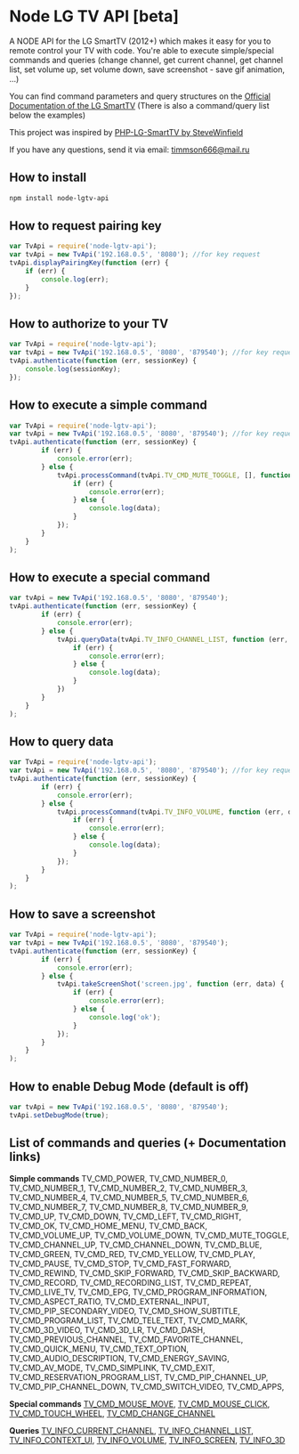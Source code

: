 Node LG TV API [beta]
=====================

A NODE API for the LG SmartTV (2012+) which makes it easy for you to remote control your TV with code.
You're able to execute simple/special commands and queries (change channel, get current channel,
get channel list, set volume up, set volume down, save screenshot - save gif animation, ...)

You can find command parameters and query structures on the [Official Documentation of the LG SmartTV](http://developer.lgappstv.com/TV_HELP/index.jsp?topic=%2Flge.tvsdk.references.book%2Fhtml%2FUDAP%2FUDAP%2FHandleTouchMove.htm)
(There is also a command/query list below the examples)

This project was inspired by [PHP-LG-SmartTV by SteveWinfield](https://github.com/SteveWinfield/PHP-LG-SmartTV)

If you have any questions, send it via email: [timmson666@mail.ru](mailto:timmson666@mail.ru?subjet=node-lgtv-api)

## How to install
```sh
npm install node-lgtv-api
```

## How to request pairing key

```js
var TvApi = require('node-lgtv-api');
var tvApi = new TvApi('192.168.0.5', '8080'); //for key request
tvApi.displayPairingKey(function (err) {
    if (err) {
        console.log(err);
    }
});
```

## How to authorize to your TV

```js
var TvApi = require('node-lgtv-api');
var tvApi = new TvApi('192.168.0.5', '8080', '879540'); //for key request
tvApi.authenticate(function (err, sessionKey) {
    console.log(sessionKey);
});
```

## How to execute a simple command

```js
var TvApi = require('node-lgtv-api');
var tvApi = new TvApi('192.168.0.5', '8080', '879540'); //for key request
tvApi.authenticate(function (err, sessionKey) {
        if (err) {
            console.error(err);
        } else {
            tvApi.processCommand(tvApi.TV_CMD_MUTE_TOGGLE, [], function (err, data) {
                if (err) {
                    console.error(err);
                } else {
                    console.log(data);
                }
            });
        }
    }
);
```

## How to execute a special command

```js
var tvApi = new TvApi('192.168.0.5', '8080', '879540');
tvApi.authenticate(function (err, sessionKey) {
        if (err) {
            console.error(err);
        } else {
            tvApi.queryData(tvApi.TV_INFO_CHANNEL_LIST, function (err, data) {
                if (err) {
                    console.error(err);
                } else {
                    console.log(data);
                }
            })
        }
    }
);
```

## How to query data

```js
var TvApi = require('node-lgtv-api');
var tvApi = new TvApi('192.168.0.5', '8080', '879540'); //for key request
tvApi.authenticate(function (err, sessionKey) {
        if (err) {
            console.error(err);
        } else {
            tvApi.processCommand(tvApi.TV_INFO_VOLUME, function (err, data) {
                if (err) {
                    console.error(err);
                } else {
                    console.log(data);
                }
            });
        }
    }
);
```

## How to save a screenshot

```js
var TvApi = require('node-lgtv-api');
var tvApi = new TvApi('192.168.0.5', '8080', '879540');
tvApi.authenticate(function (err, sessionKey) {
        if (err) {
            console.error(err);
        } else {
            tvApi.takeScreenShot('screen.jpg', function (err, data) {
                if (err) {
                    console.error(err);
                } else {
                    console.log('ok');
                }
            });
        }
    }
);
```

## How to enable **Debug Mode** (default is off)

```js
var tvApi = new TvApi('192.168.0.5', '8080', '879540');
tvApi.setDebugMode(true);
```

## List of commands and queries (+ Documentation links)

**Simple commands**
TV_CMD_POWER, TV_CMD_NUMBER_0, TV_CMD_NUMBER_1, TV_CMD_NUMBER_2, TV_CMD_NUMBER_3, TV_CMD_NUMBER_4, TV_CMD_NUMBER_5, TV_CMD_NUMBER_6, TV_CMD_NUMBER_7, TV_CMD_NUMBER_8, TV_CMD_NUMBER_9, TV_CMD_UP, TV_CMD_DOWN, TV_CMD_LEFT, TV_CMD_RIGHT, TV_CMD_OK, TV_CMD_HOME_MENU, TV_CMD_BACK, TV_CMD_VOLUME_UP, TV_CMD_VOLUME_DOWN, TV_CMD_MUTE_TOGGLE, TV_CMD_CHANNEL_UP, TV_CMD_CHANNEL_DOWN, TV_CMD_BLUE, TV_CMD_GREEN, TV_CMD_RED, TV_CMD_YELLOW, TV_CMD_PLAY, TV_CMD_PAUSE, TV_CMD_STOP, TV_CMD_FAST_FORWARD, TV_CMD_REWIND, TV_CMD_SKIP_FORWARD, TV_CMD_SKIP_BACKWARD, TV_CMD_RECORD, TV_CMD_RECORDING_LIST, TV_CMD_REPEAT, TV_CMD_LIVE_TV, TV_CMD_EPG, TV_CMD_PROGRAM_INFORMATION, TV_CMD_ASPECT_RATIO, TV_CMD_EXTERNAL_INPUT, TV_CMD_PIP_SECONDARY_VIDEO, TV_CMD_SHOW_SUBTITLE, TV_CMD_PROGRAM_LIST, TV_CMD_TELE_TEXT, TV_CMD_MARK, TV_CMD_3D_VIDEO, TV_CMD_3D_LR, TV_CMD_DASH, TV_CMD_PREVIOUS_CHANNEL, TV_CMD_FAVORITE_CHANNEL, TV_CMD_QUICK_MENU, TV_CMD_TEXT_OPTION, TV_CMD_AUDIO_DESCRIPTION, TV_CMD_ENERGY_SAVING, TV_CMD_AV_MODE, TV_CMD_SIMPLINK, TV_CMD_EXIT, TV_CMD_RESERVATION_PROGRAM_LIST, TV_CMD_PIP_CHANNEL_UP, TV_CMD_PIP_CHANNEL_DOWN, TV_CMD_SWITCH_VIDEO, TV_CMD_APPS,

**Special commands**
[TV_CMD_MOUSE_MOVE](http://developer.lgappstv.com/TV_HELP/index.jsp?topic=%2Flge.tvsdk.references.book%2Fhtml%2FUDAP%2FUDAP%2FHandleTouchMove.htm), [TV_CMD_MOUSE_CLICK](http://developer.lgappstv.com/TV_HELP/index.jsp?topic=%2Flge.tvsdk.references.book%2Fhtml%2FUDAP%2FUDAP%2FHandleTouchClick.htm), [TV_CMD_TOUCH_WHEEL](http://developer.lgappstv.com/TV_HELP/index.jsp?topic=%2Flge.tvsdk.references.book%2Fhtml%2FUDAP%2FUDAP%2FHandleTouchWheel.htm), [TV_CMD_CHANGE_CHANNEL](http://developer.lgappstv.com/TV_HELP/index.jsp?topic=%2Flge.tvsdk.references.book%2Fhtml%2FUDAP%2FUDAP%2FHandleChannelChange.htm)

**Queries**
[TV_INFO_CURRENT_CHANNEL](http://developer.lgappstv.com/TV_HELP/index.jsp?topic=%2Flge.tvsdk.references.book%2Fhtml%2FUDAP%2FUDAP%2FCurrent+channel+information+Controller+Host.htm), [TV_INFO_CHANNEL_LIST](http://developer.lgappstv.com/TV_HELP/index.jsp?topic=%2Flge.tvsdk.references.book%2Fhtml%2FUDAP%2FUDAP%2FEntire+channels+list+Controller+Host.htm), [TV_INFO_CONTEXT_UI](http://developer.lgappstv.com/TV_HELP/index.jsp?topic=%2Flge.tvsdk.references.book%2Fhtml%2FUDAP%2FUDAP%2FOperation+mode+of+the+Host+UI+Controller+Host.htm), [TV_INFO_VOLUME](http://developer.lgappstv.com/TV_HELP/index.jsp?topic=%2Flge.tvsdk.references.book%2Fhtml%2FUDAP%2FUDAP%2FVolume+information+of+the+Host+Controller+Host.htm), [TV_INFO_SCREEN](http://developer.lgappstv.com/TV_HELP/index.jsp?topic=%2Flge.tvsdk.references.book%2Fhtml%2FUDAP%2FUDAP%2FObtaining+the+capture+image+of+the+Host+Controller+Host.htm), [TV_INFO_3D](http://developer.lgappstv.com/TV_HELP/index.jsp?topic=%2Flge.tvsdk.references.book%2Fhtml%2FUDAP%2FUDAP%2F3D+mode+of+the+Host+Controller+Host.htm)
